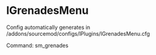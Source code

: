 # lGrenadesMenu

Config automatically generates in /addons/sourcemod/configs/lPlugins/lGrenadesMenu.cfg

Command: sm_grenades
